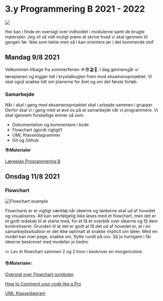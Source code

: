 # 3.y Programmering B 2021 - 2022

![](https://www.computersciencedegreehub.com/wp-content/uploads/2021/03/Brief-History-of-Programming-Languages.jpg)

Her kan i finde en oversigt over indholdet i modulerne samt de brugte materialer.  Jeg vil så vidt muligt prøve at skrive hvad vi skal igennem til gangen før. Ikke som lektie men så I kan orientere jer i det kommende stof. 



## Mandag 9/8 2021

Velkommen tilbage fra sommerferien ☀️😎🏖🧉. I dag gennemgår vi læreplanen og kigger lidt i krystalkuglen frem mod eksamensprojektet. Vi skal også snakke lidt om planerne for året og om det første forløb.



###  Samarbejde

Når i skal i gang med eksamensprojektet skal i arbejde sammen i grupper. Derfor skal vi i gang med at øve os på at samarbejde når vi programmere. Vi skal igennem forskellige emner så som:



- Dokumentation og kommentare i kode
- Flowchart (gjordt rigtigt!)
- UML Klassediagrammer
- Git og Github



📚**Materialer**

[Læreplan Programmering B](https://www.uvm.dk/-/media/filer/uvm/gym-laereplaner-2017/valgfag/programmering-b-valgfag-august-2017.pdf)



## Onsdag 11/8 2021

### Flowchart

![Flowchart example](https://www.visual-paradigm.com/servlet/editor-content/tutorials/flowchart-tutorial/sites/7/2018/09/flowchart-example.png)

Flowcharts er et vigtigt værktøj når ideerne og tankerne skal ud af hovedet og visualiseres. Alt kan selvfølgelig ikke løses med et flowchart, men det er et godt redskab til at starte med, for at få et overblik  over ideerne og få dem konkretiseret. Grunden til at det er godt at få det ud af hovedet er, at i en samarbejdssituation er det ikke optimalt at snakke implicit om ideer. Med en model kan man pege, snakke om, flytte rundt på osv. Så jo hurtigere i får ideerne beskrevet med modeller jo bedre.



✏️ Lav et flowchart sammen 2 og 2 hvor i beskriver en morgenrutine.



📚**Materialer:**

[Oversigt over Flowchart-symboler](https://www.smartdraw.com/flowchart/flowchart-symbols.htm)

[How to Comment your code like a Pro](https://www.elegantthemes.com/blog/wordpress/how-to-comment-your-code-like-a-pro-best-practices-and-good-habits)

[UML Klassediagram](https://www.visual-paradigm.com/guide/uml-unified-modeling-language/uml-class-diagram-tutorial/)

